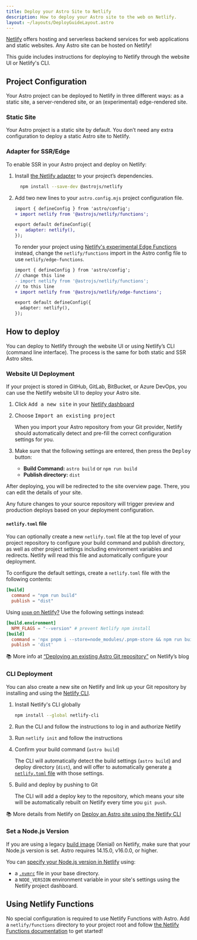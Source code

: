 ```yaml
---
title: Deploy your Astro Site to Netlify
description: How to deploy your Astro site to the web on Netlify.
layout: ~/layouts/DeployGuideLayout.astro
---
```

[Netlify](https://netlify.com) offers hosting and serverless backend services for web applications and static websites. Any Astro site can be hosted on Netlify! 

This guide includes instructions for deploying to Netlify through the website UI or Netlify's CLI.

## Project Configuration

Your Astro project can be deployed to Netlify in three different ways: as a static site, a server-rendered site, or an (experimental) edge-rendered site.

### Static Site

Your Astro project is a static site by default. You don’t need any extra configuration to deploy a static Astro site to Netlify. 

### Adapter for SSR/Edge

To enable SSR in your Astro project and deploy on Netlify:

1. Install [the Netlify adapter](https://github.com/withastro/astro/tree/main/packages/integrations/netlify) to your project’s dependencies.

    ```bash
      npm install --save-dev @astrojs/netlify
    ```

1. Add two new lines to your `astro.config.mjs` project configuration file.

    ```diff
    import { defineConfig } from 'astro/config';
    + import netlify from '@astrojs/netlify/functions';

    export default defineConfig({
    +   adapter: netlify(),
    });
    ```
 
    To render your project using [Netlify's experimental Edge Functions](https://docs.netlify.com/netlify-labs/experimental-features/edge-functions/#app) instead, change the `netlify/functions` import in the Astro config file to use `netlify/edge-functions`.
      ```diff
      import { defineConfig } from 'astro/config';
      // change this line
      - import netlify from '@astrojs/netlify/functions';
      // to this line
      + import netlify from '@astrojs/netlify/edge-functions';

      export default defineConfig({
        adapter: netlify(),
      });
      ```

## How to deploy

You can deploy to Netlify through the website UI or using Netlify’s CLI (command line interface). The process is the same for both static and SSR Astro sites.

### Website UI Deployment

If your project is stored in GitHub, GitLab, BitBucket, or Azure DevOps, you can use the Netlify website UI to deploy your Astro site.

1. Click <kbd>Add a new site</kbd> in your [Netlify dashboard](https://app.netlify.com/)

1. Choose <kbd>Import an existing project</kbd>

    When you import your Astro repository from your Git provider, Netlify should automatically detect and pre-fill the correct configuration settings for you.

1. Make sure that the following settings are entered, then press the <kbd>Deploy</kbd> button:

    - **Build Command:** `astro build` or `npm run build`
    - **Publish directory:** `dist`

 After deploying, you will be redirected to the site overview page. There, you can edit the details of your site.

Any future changes to your source repository will trigger preview and production deploys based on your deployment configuration.

#### `netlify.toml` file

You can optionally create a new `netlify.toml` file at the top level of your project repository to configure your build command and publish directory, as well as other project settings including environment variables and redirects. Netlify will read this file and automatically configure your deployment.

To configure the default settings, create a `netlify.toml` file with the following contents:

```toml
[build]
  command = "npm run build"
  publish = "dist"
```

Using [`pnpm` on Netlify?](https://answers.netlify.com/t/using-pnpm-and-pnpm-workspaces/2759) Use the following settings instead:

```toml
[build.environment]
  NPM_FLAGS = "--version" # prevent Netlify npm install
[build]
  command = 'npx pnpm i --store=node_modules/.pnpm-store && npm run build'
  publish = 'dist'
```

📚 More info at [“Deploying an existing Astro Git repository”](https://www.netlify.com/blog/how-to-deploy-astro/#deploy-an-existing-git-repository-to-netlify) on Netlify’s blog


### CLI Deployment

You can also create a new site on Netlify and link up your Git repository by installing and using the [Netlify CLI](https://cli.netlify.com/).


1. Install Netlify's CLI globally

    ```bash
    npm install --global netlify-cli
    ```

1. Run the CLI and follow the instructions to log in and authorize Netlify

1. Run `netlify init` and follow the instructions

1. Confirm your build command (`astro build`)

    The CLI will automatically detect the build settings (`astro build`) and deploy directory (`dist`), and will offer to automatically generate [a `netlify.toml` file](#netlifytoml-file) with those settings. 

1. Build and deploy by pushing to Git

    The CLI will add a deploy key to the repository, which means your site will be automatically rebuilt on Netlify every time you `git push`.

📚 More details from Netlify on [Deploy an Astro site using the Netlify CLI](https://www.netlify.com/blog/how-to-deploy-astro/#link-your-astro-project-and-deploy-using-the-netlify-cli)

### Set a Node.js Version

If you are using a legacy [build image](https://docs.netlify.com/configure-builds/get-started/#build-image-selection) (Xenial) on Netlify, make sure that your Node.js version is set. Astro requires 14.15.0, v16.0.0, or higher.

You can [specify your Node.js version in Netlify](https://docs.netlify.com/configure-builds/manage-dependencies/#node-js-and-javascript) using:
- a [`.nvmrc`](https://github.com/nvm-sh/nvm#nvmrc) file in your base directory.
- a `NODE_VERSION` environment variable in your site's settings using the Netlify project dashboard.

## Using Netlify Functions

No special configuration is required to use Netlify Functions with Astro. Add a `netlify/functions` directory to your project root and follow [the Netlify Functions documentation](https://docs.netlify.com/functions/overview/) to get started!

<!-- 
#### OLD NETLIFY CONTENT FOR REFERENCE

## Server-Side Rendering (SSR) Deployment

With Netlify you can deploy from git, their web UI, or from the cli. Here we'll use the [Netlify CLI](https://docs.netlify.com/cli/get-started/) to deploy.

First build your site as normal:

```bash
npm run build
```

This creates `netlify/functions/` which contains your SSR code. Deploying your site will deploy this function which contains all of your Astro pages ready to be rendered.

```bash
netlify deploy
```

After the deploy is complete it should provide you a preview URL to see your site.

📚 Read more about [SSR in Astro](/en/guides/server-side-rendering/).


## Netlify

You can configure your deployment in two ways, via the [Netlify website UI](#netlify-website-ui) or with a local project `netlify.toml` file.

-->
